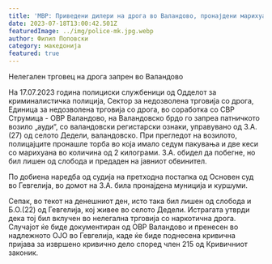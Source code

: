 ```yaml
---
title: 'МВР: Приведени дилери на дрога во Валандово, пронајдени марихуана и муниција - 18 ЈУЛИ 2023'
date: 2023-07-18T13:00:42.501Z
featuredImage: ../img/police-mk.jpg.webp
author: Филип Поповски
category: македонија
featured: true
---
```

Нелегален трговец на дрога запрен во Валандово

На 17.07.2023 година полициски службеници од Одделот за криминалистичка полиција, Сектор за недозволена трговија со дрога, Единица за недозволена трговија со дрога, во соработка со СВР Струмица - ОВР Валандово, на Валандовско брдо го запреа патничкото возило „ауди“, со валандовски регистарски ознаки, управувано од З.А.(27) од селото Дедели, валандовско. При прегледот на возилото, полицајците пронашле торба во која имало седум пакувања и две кеси со марихуана во количина од 2 килограми. З.А. обидел да побегне, но бил лишен од слобода и предаден на јавниот обвинител.

По добиена наредба од судија на претходна постапка од Основен суд во Гевгелија, во домот на З.А. била пронајдена муниција и куршуми.

Сепак, во текот на денешниот ден, исто така бил лишен од слобода и Б.О.(22) од Гевгелија, кој живее во селото Дедели. Истрагата утврди дека тој бил вклучен во нелегална трговија со наркотична дрога. Случајот ќе биде документиран од ОВР Валандово и пренесен во надлежното ОЈО во Гевгелија, каде ќе биде поднесена кривична пријава за извршено кривично дело според член 215 од Кривичниот законик.
